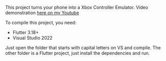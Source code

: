 This project turns your phone into a Xbox Controller Emulator.
Video demonstration [here on my Youtube](https://youtu.be/2uei8RFcpQ8?si=6W9nSl3CJHkd9hr9)

To compile this project, you need:
* Flutter 3.18+
* Visual Studio 2022

Just open the folder that starts with capital letters on VS and compile.
The other folder is a Flutter project, just install the dependencies and run.
